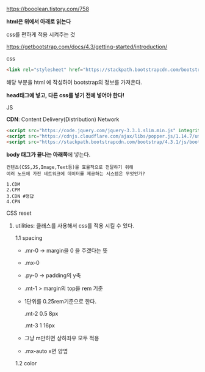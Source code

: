 https://booolean.tistory.com/758

**html은 위에서 아래로 읽는다**



css를 편하게 적용 시켜주는 것

https://getbootstrap.com/docs/4.3/getting-started/introduction/

css

```html
<link rel="stylesheet" href="https://stackpath.bootstrapcdn.com/bootstrap/4.3.1/css/bootstrap.min.css" integrity="sha384-ggOyR0iXCbMQv3Xipma34MD+dH/1fQ784/j6cY/iJTQUOhcWr7x9JvoRxT2MZw1T" crossorigin="anonymous">
```

해당 부분을 html 에 작성하여 bootstrap의 정보를 가져온다.

**head태그에 넣고, 다른 css를 넣기 전에 넣어야 한다!**



JS

**CDN**: Content Delivery(Distribution) Network

```html
<script src="https://code.jquery.com/jquery-3.3.1.slim.min.js" integrity="sha384-q8i/X+965DzO0rT7abK41JStQIAqVgRVzpbzo5smXKp4YfRvH+8abtTE1Pi6jizo" crossorigin="anonymous"></script>
<script src="https://cdnjs.cloudflare.com/ajax/libs/popper.js/1.14.7/umd/popper.min.js" integrity="sha384-UO2eT0CpHqdSJQ6hJty5KVphtPhzWj9WO1clHTMGa3JDZwrnQq4sF86dIHNDz0W1" crossorigin="anonymous"></script>
<script src="https://stackpath.bootstrapcdn.com/bootstrap/4.3.1/js/bootstrap.min.js" integrity="sha384-JjSmVgyd0p3pXB1rRibZUAYoIIy6OrQ6VrjIEaFf/nJGzIxFDsf4x0xIM+B07jRM" crossorigin="anonymous"></script>
```

**body 태그가 끝나는 아래쪽**에 넣는다.





```
컨텐츠(CSS,JS,Image,Text등)을 효율적으로 전달하기 위해
여러 노드에 가진 네트워크에 데이터를 제공하는 시스템은 무엇인가?

1.CDM
2.CPM
3.CDN #정답
4.CPN
```





CSS reset



1. utilities: 클래스를 사용해서 css를 적용 시킬 수 있다.

   1.1 spacing

   - .mr-0 -> margin을 0 을 주겠다는 뜻

   - .mx-0

   - .py-0 -> padding의 y축

   - .mt-1 > margin의 top을 rem 기준

   - 1단위를 0.25rem기준으로 한다.

     .mt-2 0.5 8px

     .mt-3 1 16px

   - 그냥 m만하면 상하좌우 모두 적용

   - .mx-auto    x면 양옆

     

   1.2 color